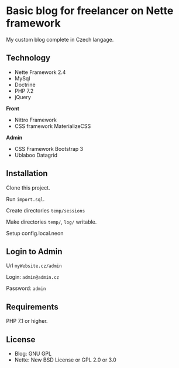 Basic blog for freelancer on Nette framework
=============

My custom blog complete in Czech langage.

Technology
------------

- Nette Framework 2.4
- MySql
- Doctrine
- PHP 7.2
- jQuery

**Front**

- Nittro Framework
- CSS framework MaterializeCSS

**Admin**

- CSS Framework Bootstrap 3
- Ublaboo Datagrid

Installation
------------

Clone this project.

Run `import.sql`.

Create directories `temp/sessions`

Make directories `temp/`, `log/` writable.

Setup config.local.neon


Login to Admin
------------

Url `myWebsite.cz/admin` 

Login: `admin@admin.cz`

Password: `admin`

Requirements
------------

PHP 7.1 or higher.

License
-------

- Blog: GNU GPL
- Nette: New BSD License or GPL 2.0 or 3.0

